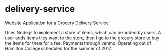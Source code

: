 # delivery-service
Website Application for a Grocery Delivery Service

Uses Node.js to implement a store of items, which can be added by users.  A user adds items they want to the store, then I go to the grocery store to buy the items for them for a fee.  Payments through venmo.  Operating out of Hamilton College scheduled for the summer of 2017.  

